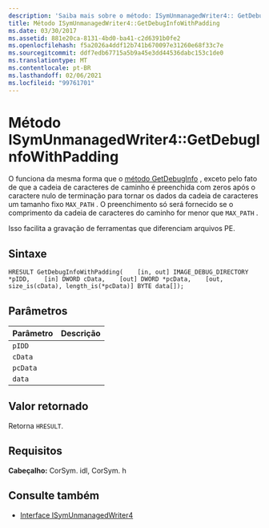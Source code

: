 ```yaml
---
description: 'Saiba mais sobre o método: ISymUnmanagedWriter4:: GetDebugInfoWithPadding'
title: Método ISymUnmanagedWriter4::GetDebugInfoWithPadding
ms.date: 03/30/2017
ms.assetid: 881e20ca-8131-4bd0-ba41-c2d6391b0fe2
ms.openlocfilehash: f5a2026a4ddf12b741b670097e31260e68f33c7e
ms.sourcegitcommit: ddf7edb67715a5b9a45e3dd44536dabc153c1de0
ms.translationtype: MT
ms.contentlocale: pt-BR
ms.lasthandoff: 02/06/2021
ms.locfileid: "99761701"
---
```

# <a name="isymunmanagedwriter4getdebuginfowithpadding-method"></a>Método ISymUnmanagedWriter4::GetDebugInfoWithPadding

O funciona da mesma forma que o [método GetDebugInfo](isymunmanagedwriter-getdebuginfo-method.md) , exceto pelo fato de que a cadeia de caracteres de caminho é preenchida com zeros após o caractere nulo de terminação para tornar os dados da cadeia de caracteres um tamanho fixo `MAX_PATH` . O preenchimento só será fornecido se o comprimento da cadeia de caracteres do caminho for menor que `MAX_PATH` .  
  
 Isso facilita a gravação de ferramentas que diferenciam arquivos PE.  
  
## <a name="syntax"></a>Sintaxe  
  
```idl  
HRESULT GetDebugInfoWithPadding(    [in, out] IMAGE_DEBUG_DIRECTORY *pIDD,    [in] DWORD cData,    [out] DWORD *pcData,    [out, size_is(cData), length_is(*pcData)] BYTE data[]);  
```  
  
## <a name="parameters"></a>Parâmetros  
  
|Parâmetro|Descrição|  
|---------------|-----------------|  
|`pIDD`||  
|`cData`||  
|`pcData`||  
|`data`||  
  
## <a name="return-value"></a>Valor retornado  

 Retorna `HRESULT`.  
  
## <a name="requirements"></a>Requisitos  

 **Cabeçalho:** CorSym. idl, CorSym. h  
  
## <a name="see-also"></a>Consulte também

- [Interface ISymUnmanagedWriter4](isymunmanagedwriter4-interface.md)
